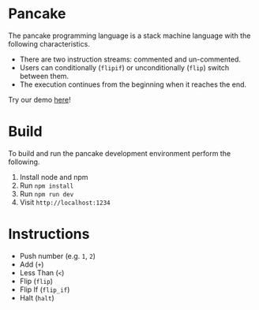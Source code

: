 # Pancake

The pancake programming language is a stack machine language with the following characteristics.
 * There are two instruction streams: commented and un-commented.
 * Users can conditionally (`flipif`) or unconditionally (`flip`) switch between them.
 * The execution continues from the beginning when it reaches the end.

Try our demo [here](https://pancake-lang.github.io/)!

# Build

To build and run the pancake development environment perform the following.

1. Install node and npm
2. Run `npm install`
3. Run `npm run dev`
4. Visit `http://localhost:1234`

# Instructions
* Push number (e.g. `1`, `2`)
* Add (`+`)
* Less Than (`<`)
* Flip (`flip`)
* Flip If (`flip_if`)
* Halt (`halt`)
